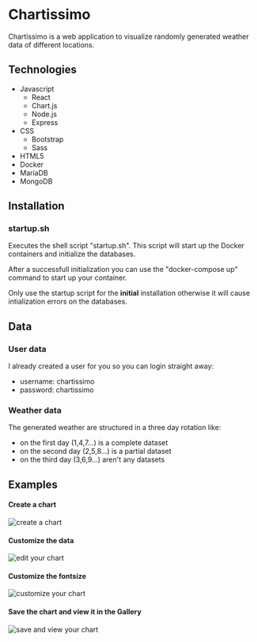 # Chartissimo

Chartissimo is a web application to visualize randomly generated weather data of different locations.

## Technologies

- Javascript
  - React
  - Chart.js
  - Node.js
  - Express
- CSS 
  - Bootstrap
  - Sass
- HTML5
- Docker
- MariaDB
- MongoDB

## Installation

### startup.sh

Executes the shell script "startup.sh". This script will start up the Docker containers and initialize the databases.

After a successfull initialization you can use the "docker-compose up" command to start up your container.

Only use the startup script for the **initial** installation otherwise it will cause intialization errors on the databases.


## Data

### User data

I already created a user for you so you can login straight away:

- username: chartissimo
- password: chartissimo

### Weather data

The generated weather are structured in a three day rotation like:
  - on the first day (1,4,7...) is a complete dataset
  - on the second day (2,5,8...) is a partial dataset
  - on the third day (3,6,9...) aren't any datasets 

## Examples

#### Create a chart

![create a chart](https://media.giphy.com/media/mWrpYSOp5d2LqbLxlE/giphy.gif)

#### Customize the data

![edit your chart](https://media.giphy.com/media/ndUp0xoIJuq707w97l/giphy.gif)

#### Customize the fontsize

![customize your chart](https://media.giphy.com/media/mAjSMk529L5OkknMLa/giphy.gif)

#### Save the chart and view it in the Gallery

![save and view your chart](https://media.giphy.com/media/tlkCxy9XFzd6zhOSNT/giphy.gif)

